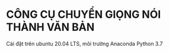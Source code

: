 # CÔNG CỤ CHUYỂN GIỌNG NÓI THÀNH VĂN BẢN

Cài đặt trên ubuntu 20.04 LTS, môi trường Anaconda Python 3.7

